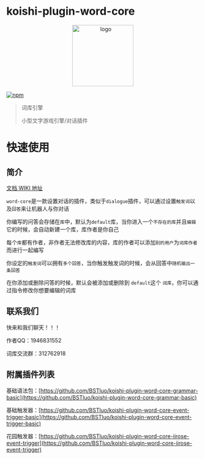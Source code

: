 # koishi-plugin-word-core

<div align="center">
  <a href="https://koishi.chat/" target="_blank">
    <img width="160" src="https://koishi.chat/logo.png" alt="logo">
  </a>
</div>

[![npm](https://img.shields.io/npm/v/koishi-plugin-word-core?style=flat-square)](https://www.npmjs.com/package/koishi-plugin-word-core)

> 词库引擎
>
> 小型文字游戏引擎/对话插件

# 快速使用

## 简介

[文档 WIKI 地址](https://docs.reifuu.icu/src/3.0/)

`word-core`是一款设置对话的插件，类似于`dialogue`插件，可以通过设置`触发词`以及`回答`来让机器人与你对话

你编写的问答会存储在`库`中，默认为`default`库，当你进入一个`不存在的库`并且`编辑`它的时候，会自动新建一个库，库作者是你自己

每个`库`都有作者，非作者无法修改库的内容，库的作者可以添加`别的用户`为`词库作者`而进行一起编写

你设定的`触发词`可以拥有`多个回答`，当你触发触发词的时候，会从回答中`随机输出一条回答`

在你添加或删除问答的时候，默认会被添加或删除到 `default`这个 `词库`，你可以通过指令修改你想要编辑的词库

## 联系我们

快来和我们聊天！！！

作者QQ：1946831552

词库交流群：312762918

## 附属插件列表

基础语法包：[https://github.com/BSTluo/koishi-plugin-word-core-grammar-basic](https://github.com/BSTluo/koishi-plugin-word-core-grammar-basic)

基础触发器：[https://github.com/BSTluo/koishi-plugin-word-core-event-trigger-basic](https://github.com/BSTluo/koishi-plugin-word-core-event-trigger-basic)

花园触发器：[https://github.com/BSTluo/koishi-plugin-word-core-iirose-event-trigger](https://github.com/BSTluo/koishi-plugin-word-core-iirose-event-trigger)
